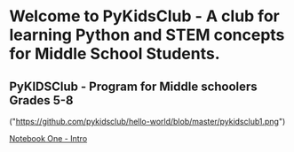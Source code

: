 
# Welcome to PyKidsClub - A club for learning Python and STEM concepts for Middle School Students.
## PyKIDSClub - Program for Middle schoolers Grades 5-8

("https://github.com/pykidsclub/hello-world/blob/master/pykidsclub1.png")


[Notebook One - Intro](https://github.com/pykidsclub/hello-world/blob/master/My%20First%20Notebook%20App%20-%20SWAROOP%20YALLA.ipynb)

